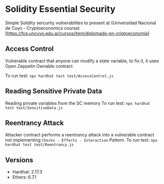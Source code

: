# Solidity Essential Security 
Simple Solidity sercurity vulnerabilites to present at (Universidad Nacional de Cuyo - Cryptoeconomics course) [https://fce.uncuyo.edu.ar/cursos/item/diplomado-en-criptoeconomia]
## Access Control
Vulnerable contract that anyone can modify a state variable, to fix it, it uses Open Zeppelin Ownable contract

To run test:
`npx hardhat test test/AccessControl.js`

## Reading Sensitive Private Data
Reading private variables from the SC memory
To run test:
`npx hardhat test test/SensitiveData.js`

## Reentrancy Attack
Attacker contract performs a reentrancy attack into a vulnerable contract not implementing `Checks - Effects - Interaction` Pattern.
To run test:
`npx hardhat test test/Reentrancy.js`
## Versions
- Hardhat: 2.17.3
- Ethers: 6.7.1